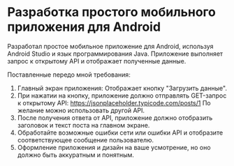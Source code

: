 # Разработка простого мобильного приложения для Android

Разработал простое мобильное приложение для Android, используя Android Studio и 
язык программирования Java. Приложение выполняет запрос к открытому API и 
отображает полученные данные.

Поставленные передо мной требования:
1. Главный экран приложения: Отображает кнопку "Загрузить данные".
2. При нажатии на кнопку, приложение должно отправлять GET-запрос к открытому 
API: https://jsonplaceholder.typicode.com/posts/1
По желание можно использовать другой API.
3. После получения ответа от API, приложение должно отобразить заголовок и текст 
поста на главном экране.
4. Обработайте возможные ошибки сети или ошибки API и отобразите 
соответствующее сообщение пользователю.
5. Оформление приложения и дизайн на ваше усмотрение, но оно должно быть 
аккуратным и понятным.
